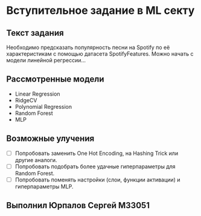 # Вступительное задание в ML секту

## Текст задания
Необходимо предсказать популярность песни на Spotify по её характеристикам c помощью датасета SpotifyFeatures.
Можно начать с модели линейной регрессии...

## Рассмотренные модели
- Linear Regression
- RidgeCV
- Polynomial Regression
- Random Forest
- MLP

## Возможные улучения
- [ ] Попробовать заменить One Hot Encoding, на Hashing Trick или другие аналоги.
- [ ] Попробовать подобрать более удачные гиперпараметры для Random Forest.
- [ ] Попробовать поменять настройки (слои, функции активации) и гиперпараметры MLP.

## Выполнил Юрпалов Сергей M33051
